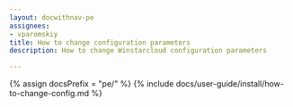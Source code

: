 ```yaml
---
layout: docwithnav-pe
assignees:
- vparomskiy
title: How to change configuration parameters
description: How to change Winstarcloud configuration parameters

---
```


{% assign docsPrefix = "pe/" %}
{% include docs/user-guide/install/how-to-change-config.md %}